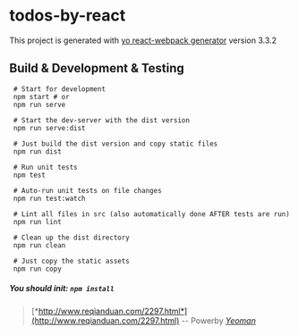 # todos-by-react

This project is generated with [yo react-webpack generator](https://github.com/yeoman/generator-angular)
version 3.3.2

## Build & Development & Testing

     # Start for development
     npm start # or
     npm run serve
     
     # Start the dev-server with the dist version
     npm run serve:dist
     
     # Just build the dist version and copy static files
     npm run dist
     
     # Run unit tests
     npm test
     
     # Auto-run unit tests on file changes
     npm run test:watch
     
     # Lint all files in src (also automatically done AFTER tests are run)
     npm run lint
     
     # Clean up the dist directory
     npm run clean
     
     # Just copy the static assets
     npm run copy

##### *You should init: `npm install`*

> [*http://www.reqianduan.com/2297.html*](http://www.reqianduan.com/2297.html) -- Powerby [*Yeoman*](http://yeoman.io/)
